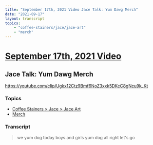 ```yaml
---
title: "September 17th, 2021 Video Jace Talk: Yum Dawg Merch"
date: "2021-09-17"
layout: transcript
topics:
    - "coffee-stainers/jace/jace-art"
    - "merch"
---
```

# [September 17th, 2021 Video](../2021-09-17.md)
## Jace Talk: Yum Dawg Merch
https://youtube.com/clip/Ugkx12Ctz9Bmf6NoZ3xxk5DKcC8gNcu9k_Kt

### Topics
* [Coffee Stainers > Jace > Jace Art](../topics/coffee-stainers/jace/jace-art.md)
* [Merch](../topics/merch.md)

### Transcript

> we yum dog today boys and girls yum dog all right let's go
